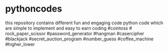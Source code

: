 # pythoncodes
this repository contains different fun and engaging code python code which are simple to implement and easy to earn coding 
#cointoss # rock_paper_scissor #password_generator #hangman #casercipher #blackjack #secret_auction_program #number_guess #coffee_machine #higher_lower
